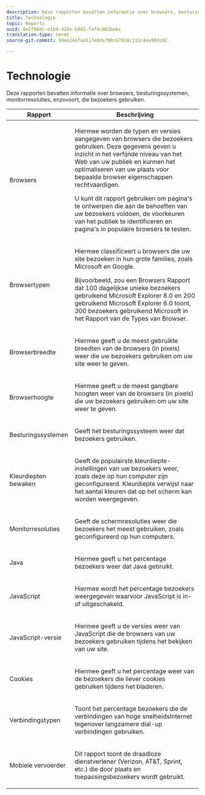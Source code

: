 ```yaml
---
description: Deze rapporten bevatten informatie over browsers, besturingssystemen, monitorresoluties, enzovoort, die bezoekers gebruiken.
title: Technologie
topic: Reports
uuid: 8e2f88dc-e1b9-428e-b0d3-faf4c063bebc
translation-type: tm+mt
source-git-commit: 99ee24efaa517e8da700c67818c111c4aa90dc02

---
```



# Technologie

Deze rapporten bevatten informatie over browsers, besturingssystemen, monitorresoluties, enzovoort, die bezoekers gebruiken.

<table id="table_6B55FDDC4C484766BC3817E06551E753"> 
 <thead> 
  <tr> 
   <th colname="col1" class="entry"> Rapport </th> 
   <th colname="col2" class="entry"> Beschrijving </th> 
  </tr> 
 </thead>
 <tbody> 
  <tr> 
   <td colname="col1"> Browsers </td> 
   <td colname="col2"> <p> Hiermee worden de typen en versies aangegeven van browsers die bezoekers gebruiken. Deze gegevens geven u inzicht in het verfijnde niveau van het Web van uw publiek en kunnen het optimaliseren van uw plaats voor bepaalde browser eigenschappen rechtvaardigen. </p> <p>U kunt dit rapport gebruiken om pagina's te ontwerpen die aan de behoeften van uw bezoekers voldoen, de voorkeuren van het publiek te identificeren en pagina's in populaire browsers te testen. </p> </td> 
  </tr> 
  <tr> 
   <td colname="col1"> Browsertypen </td> 
   <td colname="col2"> <p> Hiermee classificeert u browsers die uw site bezoeken in hun grote families, zoals Microsoft en Google. </p> <p>Bijvoorbeeld, zou een <span class="wintitle"> Browsers Rapport</span> dat 100 dagelijkse unieke bezoekers gebruikend Microsoft Explorer 8.0 en 200 gebruikend Microsoft Explorer 6.0 toont, 300 bezoekers gebruikend Microsoft in het Rapport <span class="wintitle"></span>van de Types van Browser. </p> </td> 
  </tr> 
  <tr> 
   <td colname="col1"> Browserbreedte </td> 
   <td colname="col2"> <p> Hiermee geeft u de meest gebruikte breedten van de browsers (in pixels) weer die uw bezoekers gebruiken om uw site weer te geven. </p> </td> 
  </tr> 
  <tr> 
   <td colname="col1"> Browserhoogte </td> 
   <td colname="col2"> <p> Hiermee geeft u de meest gangbare hoogten weer van de browsers (in pixels) die uw bezoekers gebruiken om uw site weer te geven. </p> </td> 
  </tr> 
  <tr> 
   <td colname="col1"> Besturingssystemen </td> 
   <td colname="col2"> <p> Geeft het besturingssysteem weer dat bezoekers gebruiken. </p> </td> 
  </tr> 
  <tr> 
   <td colname="col1"> Kleurdiepten bewaken </td> 
   <td colname="col2"> <p> Geeft de populairste kleurdiepte-instellingen van uw bezoekers weer, zoals deze op hun computer zijn geconfigureerd. Kleurdiepte verwijst naar het aantal kleuren dat op het scherm kan worden weergegeven. </p> </td> 
  </tr> 
  <tr> 
   <td colname="col1"> Monitorresoluties </td> 
   <td colname="col2"> <p> Geeft de schermresoluties weer die bezoekers het meest gebruiken, zoals geconfigureerd op hun computers. </p> </td> 
  </tr> 
  <tr> 
   <td colname="col1"> Java </td> 
   <td colname="col2"> <p> Hiermee geeft u het percentage bezoekers weer dat Java gebruikt. </p> </td> 
  </tr> 
  <tr> 
   <td colname="col1"> JavaScript </td> 
   <td colname="col2"> <p> Hiermee wordt het percentage bezoekers weergegeven waarvoor JavaScript is in- of uitgeschakeld. </p> </td> 
  </tr> 
  <tr> 
   <td colname="col1"> JavaScript-versie </td> 
   <td colname="col2"> <p> Hiermee geeft u de versies weer van JavaScript die de browsers van uw bezoekers gebruiken tijdens het bekijken van uw site. </p> </td> 
  </tr> 
  <tr> 
   <td colname="col1"> Cookies </td> 
   <td colname="col2"> <p> Hiermee geeft u het percentage weer van de bezoekers die liever cookies gebruiken tijdens het bladeren. </p> </td> 
  </tr> 
  <tr> 
   <td colname="col1"> Verbindingstypen </td> 
   <td colname="col2"> <p> Toont het percentage bezoekers die de verbindingen van hoge snelheidsInternet tegenover langzamere dial-up verbindingen gebruiken. </p> </td> 
  </tr> 
  <tr> 
   <td colname="col1"> Mobiele vervoerder </td> 
   <td colname="col2"> <p> Dit rapport toont de draadloze dienstverlener (Verizon, AT&amp;T, Sprint, etc.) die door plaats en toepassingsbezoekers wordt gebruikt. </p> </td> 
  </tr> 
 </tbody> 
</table>

